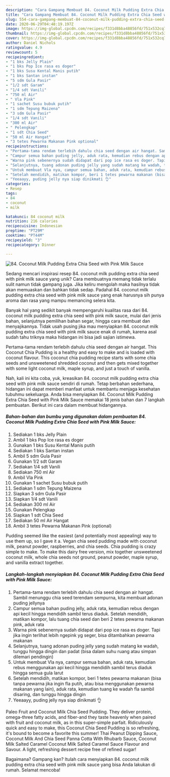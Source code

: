 ```yaml
---
description: "Cara Gampang Membuat 84. Coconut Milk Pudding Extra Chia Seed with Pink Milk Sauce Anti Gagal"
title: "Cara Gampang Membuat 84. Coconut Milk Pudding Extra Chia Seed with Pink Milk Sauce Anti Gagal"
slug: 554-cara-gampang-membuat-84-coconut-milk-pudding-extra-chia-seed-with-pink-milk-sauce-anti-gagal
date: 2020-06-29T04:48:19.197Z
image: https://img-global.cpcdn.com/recipes/f331d8bba48856fd/751x532cq70/84-coconut-milk-pudding-extra-chia-seed-with-pink-milk-sauce-foto-resep-utama.jpg
thumbnail: https://img-global.cpcdn.com/recipes/f331d8bba48856fd/751x532cq70/84-coconut-milk-pudding-extra-chia-seed-with-pink-milk-sauce-foto-resep-utama.jpg
cover: https://img-global.cpcdn.com/recipes/f331d8bba48856fd/751x532cq70/84-coconut-milk-pudding-extra-chia-seed-with-pink-milk-sauce-foto-resep-utama.jpg
author: Daniel Nichols
ratingvalue: 4.9
reviewcount: 5
recipeingredient:
- "1 bks Jelly Plain"
- "1 bks Pop Ice rasa es doger"
- "1 bks Susu Kental Manis putih"
- "1 bks Santan instan"
- "5 sdm Gula Pasir"
- "1/2 sdt Garam"
- "1/4 sdt Vanili"
- "750 ml Air"
- " Vla Pink"
- "1 sachet Susu bubuk putih"
- "1 sdm Tepung Maizena"
- "3 sdm Gula Pasir"
- "1/4 sdt Vanili"
- "300 ml Air"
- " Pelengkap"
- "1 sdt Chia Seed"
- "50 ml Air Hangat"
- "3 tetes Pewarna Makanan Pink optional"
recipeinstructions:
- "Pertama-tama rendam terlebih dahulu chia seed dengan air hangat. Sambil menunggu chia seed terendam sempurna, kita membuat adonan puding jellynya"
- "Campur semua bahan puding jelly, aduk rata, kemudian rebus dengan api kecil hingga mendidih sambil terus diaduk. Setelah mendidih, matikan kompor, lalu tuang chia seed dan beri 2 tetes pewarna makanan pink, aduk rata"
- "Warna pink sebenernya sudah didapat dari pop ice rasa es doger. Tapi jika ingin terlihat lebih ngepink yg seger, bisa ditambahkan pewarna makanan"
- "Selanjutnya, tuang adonan puding jelly yang sudah matang ke wadah, tunggu hingga dingin dan padat (bisa dalam suhu ruang atau simpan dilemari pendingin)"
- "Untuk membuat Vla nya, campur semua bahan, aduk rata, kemudian rebus menggunakan api kecil hingga mendidih sambil terus diaduk hingga semua gula larut"
- "Setelah mendidih, matikan kompor, beri 1 tetes pewarna makanan (bisa tanpa pewarna jika ingin fla putih, atau bisa menggunakan pewarna makanan yang lain), aduk rata, kemudian tuang ke wadah fla sambil disaring, dan tunggu hingga dingin"
- "Yeeaayy, puding jelly nya siap dinikmati 👌"
categories:
- Resep
tags:
- 84
- coconut
- milk

katakunci: 84 coconut milk 
nutrition: 216 calories
recipecuisine: Indonesian
preptime: "PT29M"
cooktime: "PT44M"
recipeyield: "3"
recipecategory: Dinner

---
```



![84. Coconut Milk Pudding Extra Chia Seed with Pink Milk Sauce](https://img-global.cpcdn.com/recipes/f331d8bba48856fd/751x532cq70/84-coconut-milk-pudding-extra-chia-seed-with-pink-milk-sauce-foto-resep-utama.jpg)

Sedang mencari inspirasi resep 84. coconut milk pudding extra chia seed with pink milk sauce yang unik? Cara membuatnya memang tidak terlalu sulit namun tidak gampang juga. Jika keliru mengolah maka hasilnya tidak akan memuaskan dan bahkan tidak sedap. Padahal 84. coconut milk pudding extra chia seed with pink milk sauce yang enak harusnya sih punya aroma dan rasa yang mampu memancing selera kita.

Banyak hal yang sedikit banyak mempengaruhi kualitas rasa dari 84. coconut milk pudding extra chia seed with pink milk sauce, mulai dari jenis bahan, selanjutnya pemilihan bahan segar, hingga cara membuat dan menyajikannya. Tidak usah pusing jika mau menyiapkan 84. coconut milk pudding extra chia seed with pink milk sauce enak di rumah, karena asal sudah tahu triknya maka hidangan ini bisa jadi sajian istimewa.

Pertama-tama rendam terlebih dahulu chia seed dengan air hangat. This Coconut Chia Pudding is a healthy and easy to make and is loaded with coconut flavour. This coconut chia pudding recipe starts with some chia seeds and unsweetened shredded coconut and then gets mixed together with some light coconut milk, maple syrup, and just a touch of vanilla.


Nah, kali ini kita coba, yuk, kreasikan 84. coconut milk pudding extra chia seed with pink milk sauce sendiri di rumah. Tetap berbahan sederhana, hidangan ini dapat memberi manfaat untuk membantu menjaga kesehatan tubuhmu sekeluarga. Anda bisa menyiapkan 84. Coconut Milk Pudding Extra Chia Seed with Pink Milk Sauce memakai 18 jenis bahan dan 7 langkah pembuatan. Berikut ini cara dalam membuat hidangannya.

<!--inarticleads1-->

##### Bahan-bahan dan bumbu yang digunakan dalam pembuatan 84. Coconut Milk Pudding Extra Chia Seed with Pink Milk Sauce:

1. Sediakan 1 bks Jelly Plain
1. Ambil 1 bks Pop Ice rasa es doger
1. Gunakan 1 bks Susu Kental Manis putih
1. Sediakan 1 bks Santan instan
1. Ambil 5 sdm Gula Pasir
1. Gunakan 1/2 sdt Garam
1. Sediakan 1/4 sdt Vanili
1. Sediakan 750 ml Air
1. Ambil  Vla Pink
1. Gunakan 1 sachet Susu bubuk putih
1. Sediakan 1 sdm Tepung Maizena
1. Siapkan 3 sdm Gula Pasir
1. Siapkan 1/4 sdt Vanili
1. Sediakan 300 ml Air
1. Gunakan  Pelengkap
1. Siapkan 1 sdt Chia Seed
1. Sediakan 50 ml Air Hangat
1. Ambil 3 tetes Pewarna Makanan Pink (optional)


Pudding seemed like the easiest (and potentially most appealing) way to use them up, so I gave it a. Vegan chia seed pudding made with coconut milk, peanut powder, raspberries, and chia seeds. Chia pudding is crazy simple to make. To make this dairy free version, mix together unsweetened coconut milk, whole chia seeds not ground, peanut powder, maple syrup, and vanilla extract together. 

<!--inarticleads2-->

##### Langkah-langkah menyiapkan 84. Coconut Milk Pudding Extra Chia Seed with Pink Milk Sauce:

1. Pertama-tama rendam terlebih dahulu chia seed dengan air hangat. Sambil menunggu chia seed terendam sempurna, kita membuat adonan puding jellynya
1. Campur semua bahan puding jelly, aduk rata, kemudian rebus dengan api kecil hingga mendidih sambil terus diaduk. Setelah mendidih, matikan kompor, lalu tuang chia seed dan beri 2 tetes pewarna makanan pink, aduk rata
1. Warna pink sebenernya sudah didapat dari pop ice rasa es doger. Tapi jika ingin terlihat lebih ngepink yg seger, bisa ditambahkan pewarna makanan
1. Selanjutnya, tuang adonan puding jelly yang sudah matang ke wadah, tunggu hingga dingin dan padat (bisa dalam suhu ruang atau simpan dilemari pendingin)
1. Untuk membuat Vla nya, campur semua bahan, aduk rata, kemudian rebus menggunakan api kecil hingga mendidih sambil terus diaduk hingga semua gula larut
1. Setelah mendidih, matikan kompor, beri 1 tetes pewarna makanan (bisa tanpa pewarna jika ingin fla putih, atau bisa menggunakan pewarna makanan yang lain), aduk rata, kemudian tuang ke wadah fla sambil disaring, dan tunggu hingga dingin
1. Yeeaayy, puding jelly nya siap dinikmati 👌


Paleo Fruit and Coconut Milk Chia Seed Pudding. They deliver protein, omega-three fatty acids, and fiber-and they taste heavenly when paired with fruit and coconut milk, as in this super-simple parfait. Ridiculously quick and easy to make, this Coconut Chia Seed Pudding is so refreshing, it&#39;s bound to become a favorite this summer! Thai Peanut Dipping Sauce, Coconut Milk And Chia Seed Panna Cotta With Rhubarb Sauce, Coconut Milk Salted Caramel Coconut Milk Salted Caramel Sauce Flavour and Savour. A light, refreshing dessert recipe free of refined sugar! 

Bagaimana? Gampang kan? Itulah cara menyiapkan 84. coconut milk pudding extra chia seed with pink milk sauce yang bisa Anda lakukan di rumah. Selamat mencoba!
